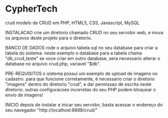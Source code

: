# CypherTech

crud
modelo de CRUD em PHP, HTML5, CSS, Javascript, MySQL

INSTALACAO
crie um diretorio chamado CRUD no seu servidor web, e mova os arquivos deste projeto para o diretorio.

BANCO DE DADOS
rode o arquivo tabela.sql no seu database para criar a tabela do sistema. neste exemplo o database para a tabela chama "db_crud_teste" se voce criar em outro database, sera necessario alterar o database no arquivo crud.php, variavel "$db".

PRE-REQUISITOS
o sistema possui um exemplo de upload de imagens no cadastro. para que funcione corretamente, é necessario criar o diretorio "imagens" dentro do diretorio "crud", e dar permissao de escrita neste diretorio.
outras configuracoes incorretas do seu PHP podem bloquear o envio de imagens!

INICIO
depois de instalar e inicar seu servidor, basta acessar o endereço do seu navegador "http://localhost:8888/crud/"
